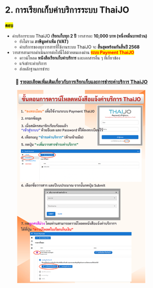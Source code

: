 # 2. การเรียกเก็บค่าบริการระบบ ThaiJO

### <mark style="color:$success;">**ตอบ**</mark>

* ค่าบริการระบบ ThaiJO **เรียกเก็บทุก 2 ปี** วารสารละ **10,000 บาท (หนึ่งหมื่นบาทถ้วน)**
  * ยังไม่รวม **ภาษีมูลค่าเพิ่ม (VAT)**
  * ค่าบริการของทุกวารสารที่ใช้งานระบบ ThaiJO จะ **สิ้นสุดพร้อมกันสิ้นปี 2568**
* วารสารสามารถดำเนินการต่อไปนี้ได้ด้วยตนเองผ่าน <mark style="color:red;">**ระบบ Payment ThaiJO**</mark>
  * ดาวน์โหลด **หนังสือเรียกเก็บค่าบริการ** และเอกสารอื่น ๆ ที่เกี่ยวข้อง
  * แจ้งชำระค่าบริการ
  * ส่งหลักฐานการชำระ

<h3 align="center">📌 <a href="https://tci-thailand.org/view?slug=service_charge_of_the_thaijo"><strong>รายละเอียดเพิ่มเติมเกี่ยวกับการเรียกเก็บและการชำระค่าบริการ ThaiJO</strong> </a></h3>

<figure><img src=".gitbook/assets/Picture-payment.png" alt=""><figcaption></figcaption></figure>
